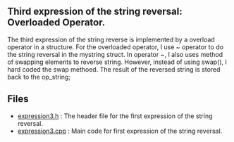 ## Third expression of the string reversal: Overloaded Operator.

The third expression of the string reverse is implemented by a overload operator in a structure. For the overloaded operator, I use ~ operator to do the string reversal in the mystring struct. In operator ~, I also uses method of swapping elements to reverse string. However, instead of using swap(), I hard coded the swap methoed. The result of the reversed string is stored back to the op_string;


## Files
* [expression3.h](./expression3.h) : The header file for the first expression of the string reversal. 
* [expression3.cpp](./expression3.cpp) : Main code for first expression of the string reversal. 
